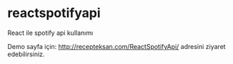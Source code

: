 # reactspotifyapi
React ile spotify api kullanımı

Demo sayfa için: http://recepteksan.com/ReactSpotifyApi/ adresini ziyaret edebilirsiniz.
